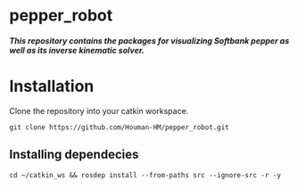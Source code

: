 # pepper_robot

##### This repository contains the packages for visualizing Softbank pepper as well as its inverse kinematic solver.

# Installation

Clone the repository into your catkin workspace.

``` 
git clone https://github.com/Houman-HM/pepper_robot.git
```
## Installing dependecies
``` 
cd ~/catkin_ws && rosdep install --from-paths src --ignore-src -r -y
```
